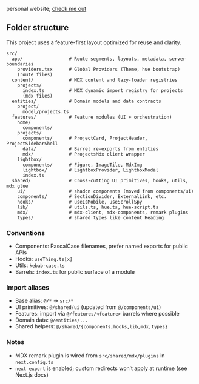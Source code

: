personal website; [check me out](https://ozanbayiz.github.io/)

## Folder structure

This project uses a feature-first layout optimized for reuse and clarity.

```
src/
  app/                 # Route segments, layouts, metadata, server boundaries
    providers.tsx      # Global Providers (Theme, hue bootstrap)
    (route files)
  content/             # MDX content and lazy-loader registries
    projects/
      index.ts         # MDX dynamic import registry for projects
      (mdx files)
  entities/            # Domain models and data contracts
    project/
      model/projects.ts
  features/            # Feature modules (UI + orchestration)
    home/
      components/
    projects/
      components/      # ProjectCard, ProjectHeader, ProjectSidebarShell
      data/            # Barrel re-exports from entities
      mdx/             # ProjectsMdx client wrapper
    lightbox/
      components/      # Figure, ImageTile, MdxImg
      lightbox/        # LightboxProvider, LightboxModal
      index.ts
  shared/              # Cross-cutting UI primitives, hooks, utils, mdx glue
    ui/                # shadcn components (moved from components/ui)
    components/        # SectionDivider, ExternalLink, etc.
    hooks/             # useIsMobile, useScrollSpy
    lib/               # utils.ts, hue.ts, hue-script.ts
    mdx/               # mdx-client, mdx-components, remark plugins
    types/             # shared types like content Heading
```

### Conventions
- Components: PascalCase filenames, prefer named exports for public APIs
- Hooks: `useThing.ts[x]`
- Utils: `kebab-case.ts`
- Barrels: `index.ts` for public surface of a module

### Import aliases
- Base alias: `@/*` → `src/*`
- UI primitives: `@/shared/ui` (updated from `@/components/ui`)
- Features: import via `@/features/<feature>` barrels where possible
- Domain data: `@/entities/...`
- Shared helpers: `@/shared/{components,hooks,lib,mdx,types}`

### Notes
- MDX remark plugin is wired from `src/shared/mdx/plugins` in `next.config.ts`
- `next export` is enabled; custom redirects won’t apply at runtime (see Next.js docs)
